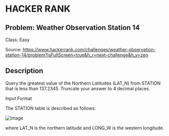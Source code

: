 # HACKER RANK
## Problem: Weather Observation Station 14
Class: Easy

Source: https://www.hackerrank.com/challenges/weather-observation-station-14/problem?isFullScreen=true&h_r=next-challenge&h_v=zen

## Description
Query the greatest value of the Northern Latitudes (LAT_N) from STATION that is less than 137.2345. Truncate your answer to 4 decimal places.

Input Format

The STATION table is described as follows:

![image](https://s3.amazonaws.com/hr-challenge-images/9336/1449345840-5f0a551030-Station.jpg)

where LAT_N is the northern latitude and LONG_W is the western longitude.
